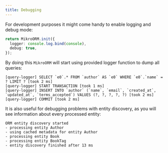 ```yaml
---
title: Debugging
---
```


For development purposes it might come handy to enable logging and debug mode:

```typescript
return MikroORM.init({
  logger: console.log.bind(console),
  debug: true,
});
```

By doing this `MikroORM` will start using provided logger function to dump all queries:

```
[query-logger] SELECT `e0`.* FROM `author` AS `e0` WHERE `e0`.`name` = ? LIMIT ? [took 2 ms]
[query-logger] START TRANSACTION [took 1 ms]
[query-logger] INSERT INTO `author` (`name`, `email`, `created_at`, `updated_at`, `terms_accepted`) VALUES (?, ?, ?, ?, ?) [took 2 ms]
[query-logger] COMMIT [took 2 ms]
```

It is also useful for debugging problems with entity discovery, as you will see information about every processed entity:

```
ORM entity discovery started
- processing entity Author
- using cached metadata for entity Author
- processing entity Book
- processing entity BookTag
- entity discovery finished after 13 ms
```
